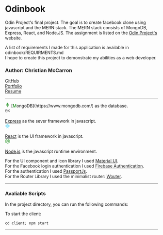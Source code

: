 # Odinbook

Odin Project's final project. The goal is to create facebook clone using javascript and the MERN stack. The MERN stack consists of MongoDB, Express, React, and Node.JS. The assignment is listed on the [Odin Project's](https://www.theodinproject.com/lessons/nodejs-odin-book) website.

A list of requirements I made for this application is available in odinbook/REQUIRMENTS.md  
I hope to create this project to demonstrate my abilities as a web developer.

### Author: Christian McCarron

[GitHub](https://github.com/cgmccarron)<br>
[Portfolio](https://christianmccarron.com)<br>
[Resume](###)<br>

---

<img src="./resources/mongodb-color.svg" height="16" >
[<span style="color: green">M</span>ongoDB](https://www.mongodb.com/) as the database.<br>
<img src="./resources/express-color.svg" height="16">

[Express](https://expressjs.com/) as the sever framework in javascript.<br>
<img src="./resources/react-color.svg" height="16">

[React](https://react.dev/) is the UI framework in javascript.<br>
<img src="./resources/nodedotjs-color.svg" height="16">

[Node.js](https://nodejs.org/en) is the javascript runtime environment.
<br>

For the UI component and icon library I used [Material UI](https://mui.com/). <br>
For the Facebook login authentication I used [Firebase Authentication](https://firebase.google.com/docs/auth).<br>
For the authentication I used [PassportJs](https://www.passportjs.org/). <br>
For the Router Library I used the minimalist router: [Wouter](https://github.com/molefrog/wouter). <br>

---

### Avaliable Scripts

In the project directory, you can run the following commands:

To start the client:

```diff
cd client; npm start
```

---
